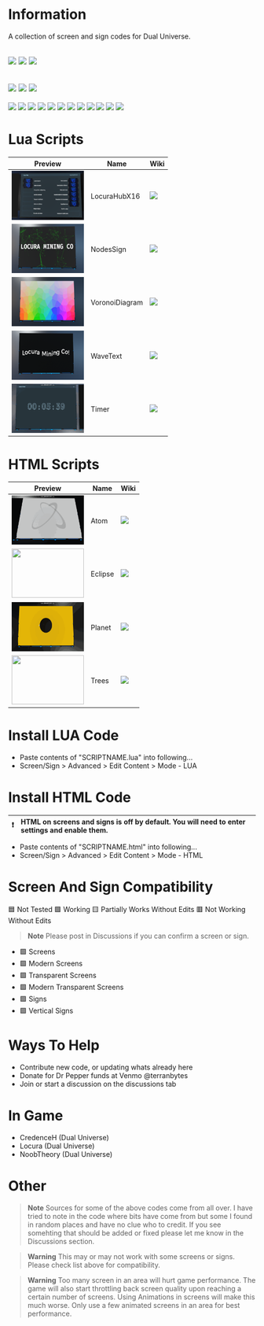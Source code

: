 # Information
A collection of screen and sign codes for Dual Universe. 

[![](https://img.shields.io/badge/DU-1.0.11-green?style=for-the-badge&logo=steam)](https://store.steampowered.com/app/2000270/Dual_Universe/)
[![](https://img.shields.io/badge/Maintained-YES-green?style=for-the-badge)](#)
![](https://komarev.com/ghpvc/?username=DU-Locura-Screens-And-Signs&style=for-the-badge)
---
[![](https://img.shields.io/badge/CODE-LUA-purple?style=for-the-badge&logo=lua)](#)
[![](https://img.shields.io/badge/CODE-HTML-blue?style=for-the-badge&logo=html5)](#)
[![](https://img.shields.io/badge/CODE-SVG-red?style=for-the-badge&logo=svg)](#)
---
[![](https://img.shields.io/github/issues/locuradu/DU-Locura-Screens-And-Signs?style=flat-square&label=ISSUES)](#)
[![](https://img.shields.io/github/issues-closed/locuradu/DU-Locura-Screens-And-Signs?style=flat-square&label=ISSUES)](#)
[![](https://img.shields.io/github/watchers/locuradu/DU-Locura-Screens-And-Signs?style=flat-square&label=WATCHERS)](#)
[![](https://img.shields.io/github/stars/locuradu/DU-Locura-Screens-And-Signs?style=flat-square&label=STARS)](#)
[![](https://img.shields.io/github/forks/locuradu/DU-Locura-Screens-And-Signs?style=flat-square&label=FORKS)](#)
[![](https://img.shields.io/github/commit-activity/m/locuradu/DU-Locura-Screens-And-Signs?style=flat-square&label=COMMIT%20ACTIVITY)](#)
[![](https://img.shields.io/github/discussions/locuradu/DU-Locura-Screens-And-Signs?label=DISCUSSIONS&style=flat-square)](#)
[![](https://img.shields.io/github/last-commit/locuradu/DU-Locura-Screens-And-Signs?label=LAST%20COMMIT&style=flat-square)](#)
[![](https://img.shields.io/github/contributors/locuradu/DU-Locura-Screens-And-Signs?label=CONTRIBUTORS&style=flat-square)](#)
[![](https://img.shields.io/github/releases/locuradu/DU-Locura-Screens-And-Signs?label=RELEASES&style=flat-square)](#)
[![](https://img.shields.io/github/repo-size/LocuraDU/DU-Locura-Screens-And-Signs?label=REPO%20SIZE&style=flat-square)](#)
[![](https://img.shields.io/github/license/LocuraDU/DU-Locura-Screens-And-Signs?label=LICENSE&style=flat-square)](#)

# Lua Scripts

| Preview  | Name | Wiki |
| ------------- | ------------- | ------------- |
| <img src="img/LocuraHubX16.png" height="100" width="147"> | LocuraHubX16 | [![](https://img.shields.io/badge/WIKI-LocuraHubX16-blue?style=for-the-badge)](https://github.com/LocuraDU/DU-Locura-Screens-And-Signs/wiki/LocuraHubX16) |
| <img src="img/NodesSign.png" height="100" width="147"> | NodesSign | [![](https://img.shields.io/badge/WIKI-NodesSign-blue?style=for-the-badge)](https://github.com/LocuraDU/DU-Locura-Screens-And-Signs/wiki/NodesSign) |
| <img src="img/VoronoiDiagram.png" height="100" width="147"> | VoronoiDiagram | [![](https://img.shields.io/badge/WIKI-VoronoiDiagram-blue?style=for-the-badge)](https://github.com/LocuraDU/DU-Locura-Screens-And-Signs/wiki/VoronoiDiagram) |
| <img src="img/WaveText.png" height="100" width="147"> | WaveText | [![](https://img.shields.io/badge/WIKI-WaveText-blue?style=for-the-badge)](https://github.com/LocuraDU/DU-Locura-Screens-And-Signs/wiki/WaveText.lua) |
| <img src="img/Timer.gif" height="100" width="147"> | Timer | [![](https://img.shields.io/badge/WIKI-Timer-blue?style=for-the-badge)](https://github.com/LocuraDU/DU-Locura-Screens-And-Signs/wiki/Timer) |

# HTML Scripts

| Preview  | Name | Wiki |
| ------------- | ------------- | ------------- |
| <img src="img/Atom.gif" height="100" width="147"> | Atom | [![](https://img.shields.io/badge/WIKI-Atom-blue?style=for-the-badge)](https://github.com/LocuraDU/DU-Locura-Screens-And-Signs/wiki/Atom) |
| <img src="img/Eclipse.gif" height="100" width="147"> | Eclipse | [![](https://img.shields.io/badge/WIKI-Eclipse-blue?style=for-the-badge)](https://github.com/LocuraDU/DU-Locura-Screens-And-Signs/wiki/Eclipse) |
| <img src="img/Planet.gif" height="100" width="147"> | Planet | [![](https://img.shields.io/badge/WIKI-Planet-blue?style=for-the-badge)](https://github.com/LocuraDU/DU-Locura-Screens-And-Signs/wiki/Planet) |
| <img src="img/Trees.gif" height="100" width="147"> | Trees | [![](https://img.shields.io/badge/WIKI-Trees-blue?style=for-the-badge)](https://github.com/LocuraDU/DU-Locura-Screens-And-Signs/wiki/Trees) |

# Install LUA Code
- Paste contents of "SCRIPTNAME.lua" into following...
- Screen/Sign > Advanced > Edit Content > Mode - LUA

# Install HTML Code
:heavy_exclamation_mark: | HTML  on screens and signs is off by default. You will need to enter settings and enable them.
:---: | :---
- Paste contents of "SCRIPTNAME.html" into following...
- Screen/Sign > Advanced > Edit Content > Mode - HTML

# Screen And Sign Compatibility
:blue_square: Not Tested :green_square: Working :yellow_square: Partially Works Without Edits :red_square: Not Working Without Edits
> **Note**
> Please post in Discussions if you can confirm a screen or sign.
- :green_square: Screens
- :green_square: Modern Screens
- :green_square: Transparent Screens
- :green_square: Modern Transparent Screens
- :green_square: Signs
- :green_square: Vertical Signs

# Ways To Help
- Contribute new code, or updating whats already here
- Donate for Dr Pepper funds at Venmo @terranbytes
- Join or start a discussion on the discussions tab

# In Game
- CredenceH (Dual Universe)
- Locura (Dual Universe)
- NoobTheory (Dual Universe)

# Other
> **Note**
> Sources for some of the above codes come from all over. I have tried to note in the code where bits have come from but some I found in random places and have no clue who to credit. If you see somehting that should be added or fixed please let me know in the Discussions section.

> **Warning**
> This may or may not work with some screens or signs. Please check list above for compatibility.

> **Warning**
> Too many screen in an area will hurt game performance. The game will also start throttling back screen quality upon reaching a certain number of screens. Using Animations in screens will make this much worse. Only use a few animated screens in an area for best performance.
